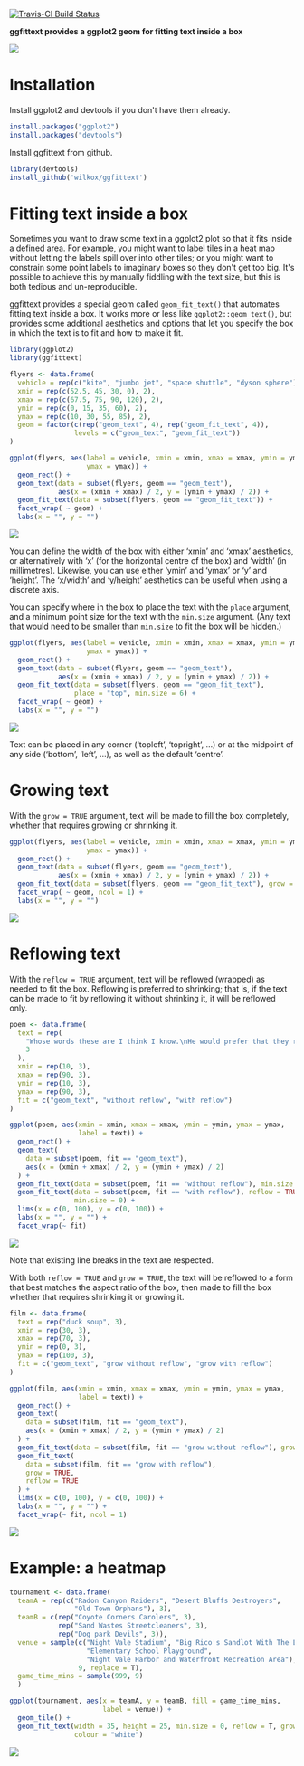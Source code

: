 
[![Travis-CI Build Status](https://travis-ci.org/wilkox/ggfittext.svg?branch=master)](https://travis-ci.org/wilkox/ggfittext)

**ggfittext provides a ggplot2 geom for fitting text inside a box**

![](README-hero-1.png)

Installation
============

Install ggplot2 and devtools if you don't have them already.

``` r
install.packages("ggplot2")
install.packages("devtools")
```

Install ggfittext from github.

``` r
library(devtools)
install_github('wilkox/ggfittext')
```

Fitting text inside a box
=========================

Sometimes you want to draw some text in a ggplot2 plot so that it fits inside a defined area. For example, you might want to label tiles in a heat map without letting the labels spill over into other tiles; or you might want to constrain some point labels to imaginary boxes so they don't get too big. It's possible to achieve this by manually fiddling with the text size, but this is both tedious and un-reproducible.

ggfittext provides a special geom called `geom_fit_text()` that automates fitting text inside a box. It works more or less like `ggplot2::geom_text()`, but provides some additional aesthetics and options that let you specify the box in which the text is to fit and how to make it fit.

``` r
library(ggplot2)
library(ggfittext)

flyers <- data.frame(
  vehicle = rep(c("kite", "jumbo jet", "space shuttle", "dyson sphere"), 2),
  xmin = rep(c(52.5, 45, 30, 0), 2),
  xmax = rep(c(67.5, 75, 90, 120), 2),
  ymin = rep(c(0, 15, 35, 60), 2),
  ymax = rep(c(10, 30, 55, 85), 2),
  geom = factor(c(rep("geom_text", 4), rep("geom_fit_text", 4)),
                levels = c("geom_text", "geom_fit_text"))
)

ggplot(flyers, aes(label = vehicle, xmin = xmin, xmax = xmax, ymin = ymin,
                   ymax = ymax)) + 
  geom_rect() +
  geom_text(data = subset(flyers, geom == "geom_text"),
            aes(x = (xmin + xmax) / 2, y = (ymin + ymax) / 2)) +
  geom_fit_text(data = subset(flyers, geom == "geom_fit_text")) +
  facet_wrap( ~ geom) +
  labs(x = "", y = "")
```

![](README-doesnt_fit-1.png)

You can define the width of the box with either ‘xmin’ and ‘xmax’ aesthetics, or alternatively with ‘x’ (for the horizontal centre of the box) and ‘width’ (in millimetres). Likewise, you can use either ‘ymin’ and ‘ymax’ or ‘y’ and ‘height’. The ‘x/width’ and ‘y/height’ aesthetics can be useful when using a discrete axis.

You can specify where in the box to place the text with the `place` argument, and a minimum point size for the text with the `min.size` argument. (Any text that would need to be smaller than `min.size` to fit the box will be hidden.)

``` r
ggplot(flyers, aes(label = vehicle, xmin = xmin, xmax = xmax, ymin = ymin,
                   ymax = ymax)) + 
  geom_rect() +
  geom_text(data = subset(flyers, geom == "geom_text"),
            aes(x = (xmin + xmax) / 2, y = (ymin + ymax) / 2)) +
  geom_fit_text(data = subset(flyers, geom == "geom_fit_text"),
                place = "top", min.size = 6) +
  facet_wrap( ~ geom) +
  labs(x = "", y = "")
```

![](README-geom_fit_text_2-1.png)

Text can be placed in any corner (‘topleft’, ‘topright’, …) or at the midpoint of any side (‘bottom’, ‘left’, …), as well as the default ‘centre’.

Growing text
============

With the `grow = TRUE` argument, text will be made to fill the box completely, whether that requires growing or shrinking it.

``` r
ggplot(flyers, aes(label = vehicle, xmin = xmin, xmax = xmax, ymin = ymin, 
                   ymax = ymax)) +
  geom_rect() +
  geom_text(data = subset(flyers, geom == "geom_text"),
            aes(x = (xmin + xmax) / 2, y = (ymin + ymax) / 2)) +
  geom_fit_text(data = subset(flyers, geom == "geom_fit_text"), grow = T) +
  facet_wrap( ~ geom, ncol = 1) +
  labs(x = "", y = "")
```

![](README-geom_fit_text_3-1.png)

Reflowing text
==============

With the `reflow = TRUE` argument, text will be reflowed (wrapped) as needed to fit the box. Reflowing is preferred to shrinking; that is, if the text can be made to fit by reflowing it without shrinking it, it will be reflowed only.

``` r
poem <- data.frame(
  text = rep(
    "Whose words these are I think I know.\nHe would prefer that they reflow",
    3
  ),
  xmin = rep(10, 3),
  xmax = rep(90, 3),
  ymin = rep(10, 3),
  ymax = rep(90, 3),
  fit = c("geom_text", "without reflow", "with reflow")
)

ggplot(poem, aes(xmin = xmin, xmax = xmax, ymin = ymin, ymax = ymax,
                 label = text)) +
  geom_rect() +
  geom_text(
    data = subset(poem, fit == "geom_text"),
    aes(x = (xmin + xmax) / 2, y = (ymin + ymax) / 2)
  ) +
  geom_fit_text(data = subset(poem, fit == "without reflow"), min.size = 0) +
  geom_fit_text(data = subset(poem, fit == "with reflow"), reflow = TRUE,
                min.size = 0) +
  lims(x = c(0, 100), y = c(0, 100)) +
  labs(x = "", y = "") +
  facet_wrap(~ fit)
```

![](README-reflow-1.png)

Note that existing line breaks in the text are respected.

With both `reflow = TRUE` and `grow = TRUE`, the text will be reflowed to a form that best matches the aspect ratio of the box, then made to fill the box whether that requires shrinking it or growing it.

``` r
film <- data.frame(
  text = rep("duck soup", 3),
  xmin = rep(30, 3),
  xmax = rep(70, 3),
  ymin = rep(0, 3),
  ymax = rep(100, 3),
  fit = c("geom_text", "grow without reflow", "grow with reflow")
)

ggplot(film, aes(xmin = xmin, xmax = xmax, ymin = ymin, ymax = ymax,
                 label = text)) +
  geom_rect() +
  geom_text(
    data = subset(film, fit == "geom_text"),
    aes(x = (xmin + xmax) / 2, y = (ymin + ymax) / 2)
  ) +
  geom_fit_text(data = subset(film, fit == "grow without reflow"), grow = TRUE) +
  geom_fit_text(
    data = subset(film, fit == "grow with reflow"),
    grow = TRUE,
    reflow = TRUE
  ) +
  lims(x = c(0, 100), y = c(0, 100)) +
  labs(x = "", y = "") +
  facet_wrap(~ fit, ncol = 1)
```

![](README-reflow_and_grow-1.png)

Example: a heatmap
==================

``` r
tournament <- data.frame(
  teamA = rep(c("Radon Canyon Raiders", "Desert Bluffs Destroyers",
                "Old Town Orphans"), 3),
  teamB = c(rep("Coyote Corners Carolers", 3),
            rep("Sand Wastes Streetcleaners", 3),
            rep("Dog park Devils", 3)),
  venue = sample(c("Night Vale Stadium", "Big Rico's Sandlot With The Lot",
                   "Elementary School Playground",
                   "Night Vale Harbor and Waterfront Recreation Area"),
                 9, replace = T),
  game_time_mins = sample(999, 9)
  )

ggplot(tournament, aes(x = teamA, y = teamB, fill = game_time_mins,
                       label = venue)) +
  geom_tile() +
  geom_fit_text(width = 35, height = 25, min.size = 0, reflow = T, grow = T,
                colour = "white")
```

![](README-heatmap-1.png)
